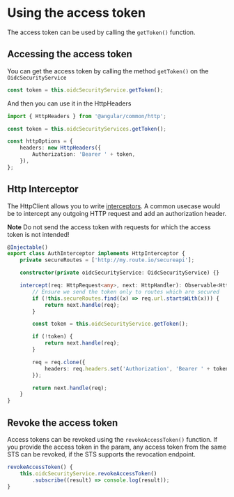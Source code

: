 # Using the access token

The access token can be used by calling the `getToken()` function.

## Accessing the access token

You can get the access token by calling the method `getToken()` on the `OidcSecurityService`

```typescript
const token = this.oidcSecurityService.getToken();
```

And then you can use it in the HttpHeaders

```typescript
import { HttpHeaders } from '@angular/common/http';

const token = this.oidcSecurityServices.getToken();

const httpOptions = {
    headers: new HttpHeaders({
        Authorization: 'Bearer ' + token,
    }),
};
```

## Http Interceptor

The HttpClient allows you to write [interceptors](https://angular.io/guide/http#intercepting-all-requests-or-responses). A common usecase would be to intercept any outgoing HTTP request and add an authorization header.

**Note** Do not send the access token with requests for which the access token is not intended!

```typescript
@Injectable()
export class AuthInterceptor implements HttpInterceptor {
    private secureRoutes = ['http://my.route.io/secureapi'];

    constructor(private oidcSecurityService: OidcSecurityService) {}

    intercept(req: HttpRequest<any>, next: HttpHandler): Observable<HttpEvent<any>> {
        // Ensure we send the token only to routes which are secured
        if (!this.secureRoutes.find((x) => req.url.startsWith(x))) {
            return next.handle(req);
        }

        const token = this.oidcSecurityService.getToken();

        if (!token) {
            return next.handle(req);
        }

        req = req.clone({
            headers: req.headers.set('Authorization', 'Bearer ' + token),
        });

        return next.handle(req);
    }
}
```

## Revoke the access token

Access tokens can be revoked using the `revokeAccessToken()` function. If you provide the access token in the param, any access token from the same STS can be revoked, if the STS supports the revocation endpoint.

```typescript
revokeAccessToken() {
    this.oidcSecurityService.revokeAccessToken()
        .subscribe((result) => console.log(result));
}
```
